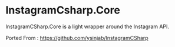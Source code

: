 # InstagramCsharp.Core

InstagramCSharp.Core is a light wrapper around the Instagram API.

Ported From : https://github.com/ysinjab/InstagramCSharp
